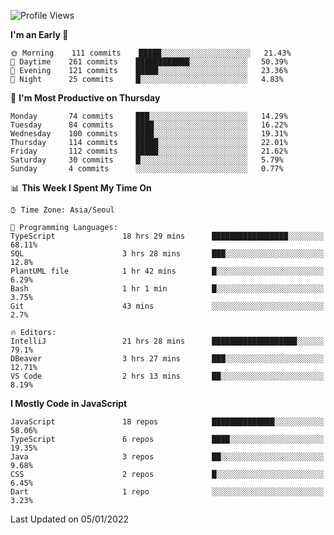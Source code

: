 <!--START_SECTION:waka-->
![Profile Views](http://img.shields.io/badge/Profile%20Views-141-blue)

**I'm an Early 🐤** 

```text
🌞 Morning    111 commits    █████░░░░░░░░░░░░░░░░░░░░   21.43% 
🌆 Daytime    261 commits    ████████████░░░░░░░░░░░░░   50.39% 
🌃 Evening    121 commits    █████░░░░░░░░░░░░░░░░░░░░   23.36% 
🌙 Night      25 commits     █░░░░░░░░░░░░░░░░░░░░░░░░   4.83%

```
📅 **I'm Most Productive on Thursday** 

```text
Monday       74 commits     ███░░░░░░░░░░░░░░░░░░░░░░   14.29% 
Tuesday      84 commits     ████░░░░░░░░░░░░░░░░░░░░░   16.22% 
Wednesday    100 commits    ████░░░░░░░░░░░░░░░░░░░░░   19.31% 
Thursday     114 commits    █████░░░░░░░░░░░░░░░░░░░░   22.01% 
Friday       112 commits    █████░░░░░░░░░░░░░░░░░░░░   21.62% 
Saturday     30 commits     █░░░░░░░░░░░░░░░░░░░░░░░░   5.79% 
Sunday       4 commits      ░░░░░░░░░░░░░░░░░░░░░░░░░   0.77%

```


📊 **This Week I Spent My Time On** 

```text
⌚︎ Time Zone: Asia/Seoul

💬 Programming Languages: 
TypeScript               18 hrs 29 mins      █████████████████░░░░░░░░   68.11% 
SQL                      3 hrs 28 mins       ███░░░░░░░░░░░░░░░░░░░░░░   12.8% 
PlantUML file            1 hr 42 mins        █░░░░░░░░░░░░░░░░░░░░░░░░   6.29% 
Bash                     1 hr 1 min          █░░░░░░░░░░░░░░░░░░░░░░░░   3.75% 
Git                      43 mins             ░░░░░░░░░░░░░░░░░░░░░░░░░   2.7%

🔥 Editors: 
IntelliJ                 21 hrs 28 mins      ███████████████████░░░░░░   79.1% 
DBeaver                  3 hrs 27 mins       ███░░░░░░░░░░░░░░░░░░░░░░   12.71% 
VS Code                  2 hrs 13 mins       ██░░░░░░░░░░░░░░░░░░░░░░░   8.19%

```

**I Mostly Code in JavaScript** 

```text
JavaScript               18 repos            ██████████████░░░░░░░░░░░   58.06% 
TypeScript               6 repos             ████░░░░░░░░░░░░░░░░░░░░░   19.35% 
Java                     3 repos             ██░░░░░░░░░░░░░░░░░░░░░░░   9.68% 
CSS                      2 repos             █░░░░░░░░░░░░░░░░░░░░░░░░   6.45% 
Dart                     1 repo              ░░░░░░░░░░░░░░░░░░░░░░░░░   3.23%

```



 Last Updated on 05/01/2022
<!--END_SECTION:waka-->
